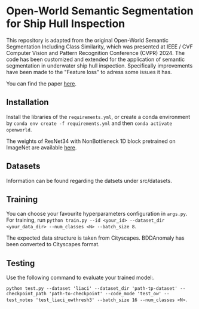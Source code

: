 # Open-World Semantic Segmentation for Ship Hull Inspection

This repository is adapted from the original Open-World Semantic Segmentation Including Class Similarity, which was presented at IEEE / CVF Computer Vision and Pattern Recognition Conference (CVPR) 2024. The code has been customized and extended for the application of semantic segmentation in underwater ship hull inspection. Specifically improvements have been made to the "Feature loss" to adress some issues it has.

You can find the paper [here](https://www.ipb.uni-bonn.de/wp-content/papercite-data/pdf/sodano2024cvpr.pdf).

## Installation

Install the libraries of the `requirements.yml`, or create a conda environment by `conda env create -f requirements.yml` and then `conda activate openworld`.

The weights of ResNet34 with NonBottleneck 1D block pretrained on ImageNet are available [here](https://drive.google.com/drive/folders/1goULJjHp5-M7nUGlC52uvWaQxn2j3Za1?usp=sharing).

## Datasets

Information can be found regarding the datsets under src/datasets. 

## Training

You can choose your favourite hyperparameters configuration in `args.py`. For training, run
`python train.py --id <your_id> --dataset_dir <your_data_dir> --num_classes <N> --batch_size 8`.

The expected data structure is taken from Cityscapes. BDDAnomaly has been converted to Cityscapes format.

## Testing

Use the following command to evaluate your trained model:.

`python test.py --dataset 'liaci' --dataset_dir 'path-tp-dataset' --checkpoint_path 'path-to-checkpoint' --code_mode 'test_ow' --test_notes 'test_liaci_owthresh3' --batch_size 16 --num_classes <N>`.


